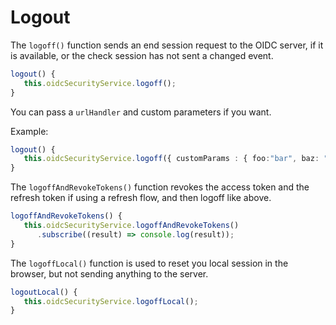 # Logout

The `logoff()` function sends an end session request to the OIDC server, if it is available, or the check session has not sent a changed event.

```typescript
logout() {
   this.oidcSecurityService.logoff();
}
```

You can pass a `urlHandler` and custom parameters if you want.

Example:

```typescript
logout() {
   this.oidcSecurityService.logoff({ customParams : { foo:"bar", baz: "Henlo" }});
}
```

The `logoffAndRevokeTokens()` function revokes the access token and the refresh token if using a refresh flow, and then logoff like above.

```typescript
logoffAndRevokeTokens() {
   this.oidcSecurityService.logoffAndRevokeTokens()
      .subscribe((result) => console.log(result));
}
```

The `logoffLocal()` function is used to reset you local session in the browser, but not sending anything to the server.

```typescript
logoutLocal() {
   this.oidcSecurityService.logoffLocal();
}
```
